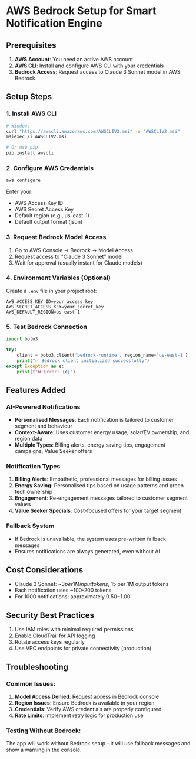# AWS Bedrock Setup for Smart Notification Engine

## Prerequisites

1. **AWS Account**: You need an active AWS account
2. **AWS CLI**: Install and configure AWS CLI with your credentials
3. **Bedrock Access**: Request access to Claude 3 Sonnet model in AWS Bedrock

## Setup Steps

### 1. Install AWS CLI
```bash
# Windows
curl "https://awscli.amazonaws.com/AWSCLIV2.msi" -o "AWSCLIV2.msi"
msiexec /i AWSCLIV2.msi

# Or use pip
pip install awscli
```

### 2. Configure AWS Credentials
```bash
aws configure
```
Enter your:
- AWS Access Key ID
- AWS Secret Access Key  
- Default region (e.g., us-east-1)
- Default output format (json)

### 3. Request Bedrock Model Access

1. Go to AWS Console → Bedrock → Model Access
2. Request access to "Claude 3 Sonnet" model
3. Wait for approval (usually instant for Claude models)

### 4. Environment Variables (Optional)
Create a `.env` file in your project root:
```
AWS_ACCESS_KEY_ID=your_access_key
AWS_SECRET_ACCESS_KEY=your_secret_key
AWS_DEFAULT_REGION=us-east-1
```

### 5. Test Bedrock Connection
```python
import boto3

try:
    client = boto3.client('bedrock-runtime', region_name='us-east-1')
    print("✅ Bedrock client initialized successfully")
except Exception as e:
    print(f"❌ Error: {e}")
```

## Features Added

### AI-Powered Notifications
- **Personalised Messages**: Each notification is tailored to customer segment and behaviour
- **Context-Aware**: Uses customer energy usage, solar/EV ownership, and region data
- **Multiple Types**: Billing alerts, energy saving tips, engagement campaigns, Value Seeker offers

### Notification Types
1. **Billing Alerts**: Empathetic, professional messages for billing issues
2. **Energy Saving**: Personalised tips based on usage patterns and green tech ownership
3. **Engagement**: Re-engagement messages tailored to customer segment values
4. **Value Seeker Specials**: Cost-focused offers for your target segment

### Fallback System
- If Bedrock is unavailable, the system uses pre-written fallback messages
- Ensures notifications are always generated, even without AI

## Cost Considerations

- Claude 3 Sonnet: ~$3 per 1M input tokens, ~$15 per 1M output tokens
- Each notification uses ~100-200 tokens
- For 1000 notifications: approximately $0.50-$1.00

## Security Best Practices

1. Use IAM roles with minimal required permissions
2. Enable CloudTrail for API logging
3. Rotate access keys regularly
4. Use VPC endpoints for private connectivity (production)

## Troubleshooting

### Common Issues:
1. **Model Access Denied**: Request access in Bedrock console
2. **Region Issues**: Ensure Bedrock is available in your region
3. **Credentials**: Verify AWS credentials are properly configured
4. **Rate Limits**: Implement retry logic for production use

### Testing Without Bedrock:
The app will work without Bedrock setup - it will use fallback messages and show a warning in the console.